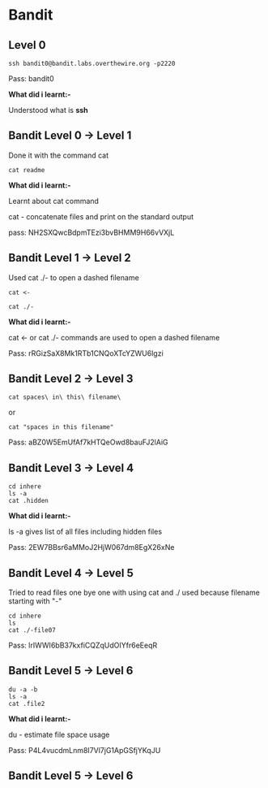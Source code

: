 # Bandit
## Level 0
```
ssh bandit0@bandit.labs.overthewire.org -p2220
```

Pass: bandit0

**What did i learnt:-**

Understood what is **ssh**

## Bandit Level 0 → Level 1

Done it with the command cat
```
cat readme
```

**What did i learnt:-**

Learnt about cat command

cat - concatenate files and print on the standard output

pass: NH2SXQwcBdpmTEzi3bvBHMM9H66vVXjL

## Bandit Level 1 → Level 2

Used cat ./- to open a dashed filename
```
cat <-
```
```
cat ./-
```

**What did i learnt:-**

cat <- or cat ./- commands are used to open a dashed filename

Pass: rRGizSaX8Mk1RTb1CNQoXTcYZWU6lgzi

## Bandit Level 2 → Level 3

```
cat spaces\ in\ this\ filename\
```
or

```
cat "spaces in this filename"
```

Pass: aBZ0W5EmUfAf7kHTQeOwd8bauFJ2lAiG

## Bandit Level 3 → Level 4

```
cd inhere
ls -a
cat .hidden
```
**What did i learnt:-**

ls -a gives list of all files including hidden files

Pass: 2EW7BBsr6aMMoJ2HjW067dm8EgX26xNe

## Bandit Level 4 → Level 5

Tried to read files one bye one with using cat and ./ used because filename starting with "-"
```
cd inhere
ls
cat ./-file07
```

Pass: lrIWWI6bB37kxfiCQZqUdOIYfr6eEeqR

## Bandit Level 5 → Level 6

```
du -a -b
ls -a
cat .file2
```
 **What did i learnt:-**
 
 du - estimate file space usage
 

Pass: P4L4vucdmLnm8I7Vl7jG1ApGSfjYKqJU

## Bandit Level 5 → Level 6


